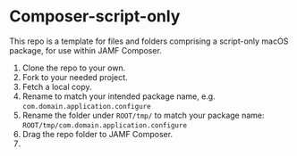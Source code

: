 # Composer-script-only

This repo is a template for files and folders comprising a script-only macOS package, for use within JAMF Composer.
1. Clone the repo to your own.
2. Fork to your needed project.
3. Fetch a local copy.
4. Rename to match your intended package name, e.g. `com.domain.application.configure`
5. Rename the folder under `ROOT/tmp/` to match your package name: `ROOT/tmp/com.domain.application.configure`
7. Drag the repo folder to JAMF Composer.
8. 
